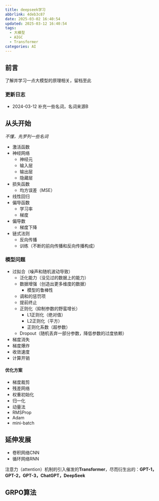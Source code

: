 ```yaml
---
title: deepseek学习
abbrlink: 4deb3c87
date: 2025-03-02 16:40:54
updated: 2025-03-12 16:40:54
tags:
  - 大模型
  - AIGC
  - Transformer
categories: AI
---
```


## 前言
了解并学习一点大模型的原理相关，留档至此
### 更新日志
- 2024-03-12 补充一些名词，名词来源B

<!-- more -->

## 从头开始
*不懂，先罗列一些名词*
- 激活函数
- 神经网络
  - 神经元
  - 输入层
  - 输出层
  - 隐藏层
- 损失函数
  - 均方误差（MSE）
- 线性回归
- 偏导函数
  - 学习率
  - 梯度
- 偏导数
  - 梯度下降
- 链式法则
  - 反向传播
  - 训练（不断的前向传播和反向传播构成）
### 模型问题
- 过拟合（噪声和随机波动导致）
  - 泛化能力（没见过的数据上的能力）
  - 数据增强（创造出更多维度的数据）
    - 模型的鲁棒性
  - 调和的惩罚项
  - 提前终止
  - 正则化（抑制参数的野蛮增长）
    - L1正则化（绝对值）
    - L2正则化（平方）
    - 正则化系数（超参数）
  - Dropout（随机丢弃一部分参数，降低参数的过度依赖）
- 梯度消失
- 梯度爆炸
- 收敛速度
- 计算开销

#### 优化方案
- 梯度裁剪
- 残差网络
- 权重初始化
- 归一化
- 动量法
- RMSProp
- Adam
- mini-batch

## 延伸发展
- 卷积网络CNN
- 循环网络RNN

注意力（attention）机制的引入催发的**Transformer**，尽而衍生出的：**GPT-1，GPT-2，GPT-3，ChatGPT，DeepSeek**

## GRPO算法
